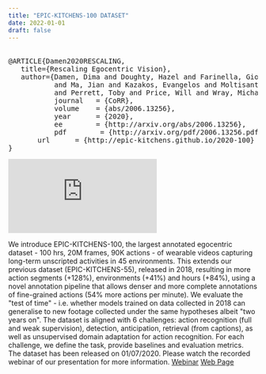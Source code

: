 ```yaml
---
title: "EPIC-KITCHENS-100 DATASET"
date: 2022-01-01
draft: false
---
```


<table id="bibtexify-3" class="display"></table>
<pre id="bibtex-3" class="raw-bibtex js-hidden">
@ARTICLE{Damen2020RESCALING,
   title={Rescaling Egocentric Vision},
   author={Damen, Dima and Doughty, Hazel and Farinella, Giovanni Maria  and and Furnari, Antonino 
           and Ma, Jian and Kazakos, Evangelos and Moltisanti, Davide and Munro, Jonathan 
           and Perrett, Toby and Price, Will and Wray, Michael},
           journal   = {CoRR},
           volume    = {abs/2006.13256},
           year      = {2020},
           ee        = {http://arxiv.org/abs/2006.13256},
           pdf        = {http://arxiv.org/pdf/2006.13256.pdf},
	   url 		= {http://epic-kitchens.github.io/2020-100}
} 
</pre>

<div class='pull-left'>
<div class="video-container">
<iframe src="https://www.youtube.com/embed/8IzkrWAfAGg" title="YouTube video player" frameborder="0" allow="accelerometer; autoplay; clipboard-write; encrypted-media; gyroscope; picture-in-picture" allowfullscreen></iframe>
</div>
</div>

We introduce EPIC-KITCHENS-100, the largest annotated egocentric dataset - 100 hrs, 20M frames, 90K actions - of wearable videos capturing long-term unscripted activities in 45 environments. This extends our previous dataset (EPIC-KITCHENS-55), released in 2018, resulting in more action segments (+128%), environments (+41%) and hours (+84%), using a novel annotation pipeline that allows denser and more complete annotations of fine-grained actions (54% more actions per minute). We evaluate the "test of time" - i.e. whether models trained on data collected in 2018 can generalise to new footage collected under the same hypotheses albeit "two years on".
The dataset is aligned with 6 challenges: action recognition (full and weak supervision), detection, anticipation, retrieval (from captions), as well as unsupervised domain adaptation for action recognition. For each challenge, we define the task, provide baselines and evaluation metrics. The dataset has been released on 01/07/2020. Please watch the recorded webinar of our presentation for more information. [Webinar](https://www.youtube.com/watch?v=VraAGAxF9kc) [Web Page](https://epic-kitchens.github.io/2020-100)